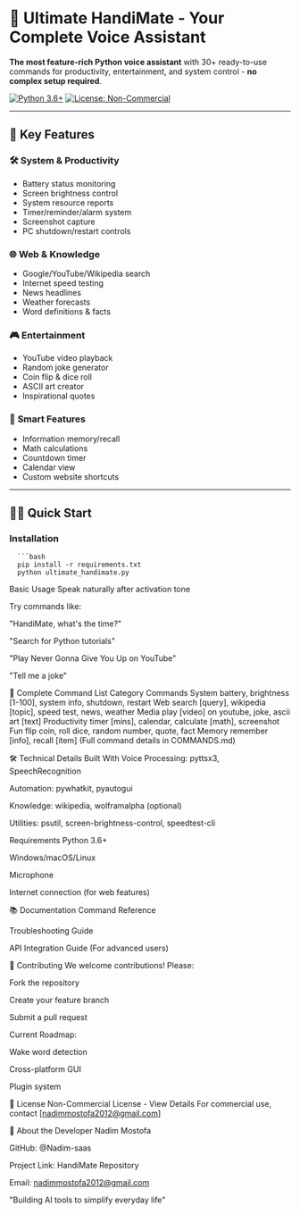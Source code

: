# 🤖 Ultimate HandiMate - Your Complete Voice Assistant


**The most feature-rich Python voice assistant** with 30+ ready-to-use commands for productivity, entertainment, and system control - **no complex setup required**.

[![Python 3.6+](https://img.shields.io/badge/Python-3.6+-yellow.svg)](https://www.python.org/)
[![License: Non-Commercial](https://img.shields.io/badge/License-Non--Commercial-blue.svg)](LICENSE)

---

## 🚀 Key Features

### 🛠️ **System & Productivity**
- Battery status monitoring
- Screen brightness control
- System resource reports
- Timer/reminder/alarm system
- Screenshot capture
- PC shutdown/restart controls

### 🌐 **Web & Knowledge**
- Google/YouTube/Wikipedia search
- Internet speed testing
- News headlines
- Weather forecasts
- Word definitions & facts

### 🎮 **Entertainment**
- YouTube video playback
- Random joke generator
- Coin flip & dice roll
- ASCII art creator
- Inspirational quotes

### 🧠 **Smart Features**
- Information memory/recall
- Math calculations
- Countdown timer
- Calendar view
- Custom website shortcuts

---

## 🧑‍💻 Quick Start

### Installation
      ```bash
      pip install -r requirements.txt
      python ultimate_handimate.py

Basic Usage
Speak naturally after activation tone

Try commands like:

"HandiMate, what's the time?"

"Search for Python tutorials"

"Play Never Gonna Give You Up on YouTube"

"Tell me a joke"

📜 Complete Command List
Category	Commands
System	battery, brightness [1-100], system info, shutdown, restart
Web	search [query], wikipedia [topic], speed test, news, weather
Media	play [video] on youtube, joke, ascii art [text]
Productivity	timer [mins], calendar, calculate [math], screenshot
Fun	flip coin, roll dice, random number, quote, fact
Memory	remember [info], recall [item]
(Full command details in COMMANDS.md)

🛠️ Technical Details
Built With
Voice Processing: pyttsx3, SpeechRecognition

Automation: pywhatkit, pyautogui

Knowledge: wikipedia, wolframalpha (optional)

Utilities: psutil, screen-brightness-control, speedtest-cli

Requirements
Python 3.6+

Windows/macOS/Linux

Microphone

Internet connection (for web features)

📚 Documentation
Command Reference

Troubleshooting Guide

API Integration Guide (For advanced users)

🤝 Contributing
We welcome contributions! Please:

Fork the repository

Create your feature branch

Submit a pull request

Current Roadmap:

Wake word detection

Cross-platform GUI

Plugin system

📜 License
Non-Commercial License - View Details
For commercial use, contact [nadimmostofa2012@gmail.com]

🌟 About the Developer
Nadim Mostofa

GitHub: @Nadim-saas

Project Link: HandiMate Repository

Email: nadimmostofa2012@gmail.com

"Building AI tools to simplify everyday life"

